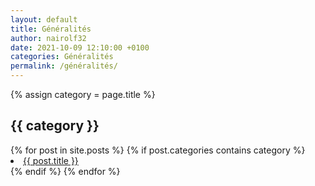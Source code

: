 ```yaml
---
layout: default
title: Généralités
author: nairolf32
date: 2021-10-09 12:10:00 +0100
categories: Généralités
permalink: /généralités/
---
```


{% assign category = page.title %}

<h2>{{ category }}</h2>
{% for post in site.posts %}
{% if post.categories contains category %}
<li> <a href="{{ post.url | relative_url }}">{{ post.title }}</a></li>
{% endif %}
{% endfor %}


